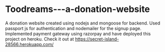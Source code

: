 # Toodreams---a-donation-website

A donation website created using nodejs and mongoose for backend. Used passport js for authentication and nodemailer for the signup page. Implemented payment gateway using razorpay and have deployed this project on heroku. Check it out at https://secret-island-28566.herokuapp.com/
